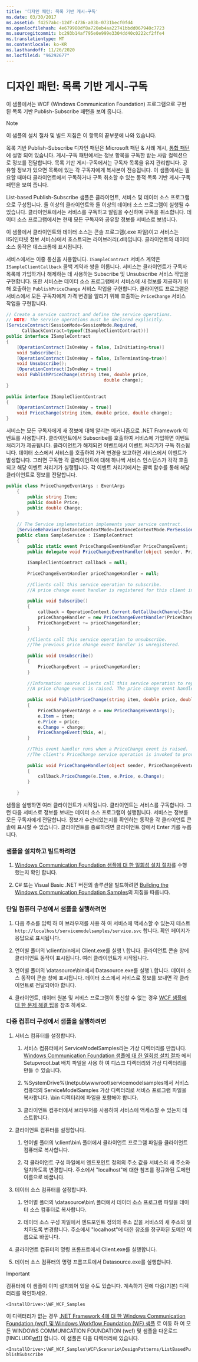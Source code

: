 ```yaml
---
title: '디자인 패턴: 목록 기반 게시-구독'
ms.date: 03/30/2017
ms.assetid: f4257abc-12df-4736-a03b-0731becf0fd4
ms.openlocfilehash: 4e679980df8a720eb4aa22741bbdd067940c7723
ms.sourcegitcommit: bc293b14af795e0e999e3304dd40c0222cf2ffe4
ms.translationtype: MT
ms.contentlocale: ko-KR
ms.lasthandoff: 11/26/2020
ms.locfileid: "96292677"
---
```

# <a name="design-patterns-list-based-publish-subscribe"></a>디자인 패턴: 목록 기반 게시-구독

이 샘플에서는 WCF (Windows Communication Foundation) 프로그램으로 구현 된 목록 기반 Publish-Subscribe 패턴을 보여 줍니다.  
  
> [!NOTE]
> 이 샘플의 설치 절차 및 빌드 지침은 이 항목의 끝부분에 나와 있습니다.  
  
 목록 기반 Publish-Subscribe 디자인 패턴은 Microsoft 패턴 & 사례 게시, [통합 패턴](/previous-versions/msp-n-p/ff647309(v=pandp.10))에 설명 되어 있습니다. 게시-구독 패턴에서는 정보 항목을 구독한 받는 사람 컬렉션으로 정보를 전달합니다. 목록 기반 게시-구독에서는 구독자 목록을 유지 관리합니다. 공유할 정보가 있으면 목록에 있는 각 구독자에게 복사본이 전송됩니다. 이 샘플에서는 필요할 때마다 클라이언트에서 구독하거나 구독 취소할 수 있는 동적 목록 기반 게시-구독 패턴을 보여 줍니다.  
  
 List-based Publish-Subscribe 샘플은 클라이언트, 서비스 및 데이터 소스 프로그램으로 구성됩니다. 둘 이상의 클라이언트와 둘 이상의 데이터 소스 프로그램이 실행될 수 있습니다. 클라이언트에서는 서비스를 구독하고 알림을 수신하며 구독을 취소합니다. 데이터 소스 프로그램에서는 현재 모든 구독자와 공유할 정보를 서비스로 보냅니다.  
  
 이 샘플에서 클라이언트와 데이터 소스는 콘솔 프로그램(.exe 파일)이고 서비스는 IIS(인터넷 정보 서비스)에서 호스트되는 라이브러리(.dll)입니다. 클라이언트와 데이터 소스 동작은 데스크톱에 표시됩니다.  
  
 서비스에서는 이중 통신을 사용합니다. `ISampleContract` 서비스 계약은 `ISampleClientCallback` 콜백 계약과 쌍을 이룹니다. 서비스는 클라이언트가 구독자 목록에 가입하거나 해제하는 데 사용하는 Subscribe 및 Unsubscribe 서비스 작업을 구현합니다. 또한 서비스는 데이터 소스 프로그램에서 서비스에 새 정보를 제공하기 위해 호출하는 `PublishPriceChange` 서비스 작업을 구현합니다. 클라이언트 프로그램은 서비스에서 모든 구독자에게 가격 변경을 알리기 위해 호출하는 `PriceChange` 서비스 작업을 구현합니다.  
  
```csharp  
// Create a service contract and define the service operations.  
// NOTE: The service operations must be declared explicitly.  
[ServiceContract(SessionMode=SessionMode.Required,  
      CallbackContract=typeof(ISampleClientContract))]  
public interface ISampleContract  
{  
    [OperationContract(IsOneWay = false, IsInitiating=true)]  
    void Subscribe();  
    [OperationContract(IsOneWay = false, IsTerminating=true)]  
    void Unsubscribe();  
    [OperationContract(IsOneWay = true)]  
    void PublishPriceChange(string item, double price,
                                     double change);  
}  
  
public interface ISampleClientContract  
{  
    [OperationContract(IsOneWay = true)]  
    void PriceChange(string item, double price, double change);  
}  
```  
  
 서비스는 모든 구독자에게 새 정보에 대해 알리는 메커니즘으로 .NET Framework 이벤트를 사용합니다. 클라이언트에서 Subscribe를 호출하여 서비스에 가입하면 이벤트 처리기가 제공됩니다. 클라이언트가 해제되면 이벤트에서 이벤트 처리기가 구독 취소됩니다. 데이터 소스에서 서비스를 호출하여 가격 변경을 보고하면 서비스에서 이벤트가 발생합니다. 그러면 구독한 각 클라이언트에 대해 하나씩 서비스 인스턴스가 각각 호출되고 해당 이벤트 처리기가 실행됩니다. 각 이벤트 처리기에서는 콜백 함수를 통해 해당 클라이언트로 정보를 전달합니다.  
  
```csharp
public class PriceChangeEventArgs : EventArgs  
    {  
        public string Item;  
        public double Price;  
        public double Change;  
    }  
  
    // The Service implementation implements your service contract.  
    [ServiceBehavior(InstanceContextMode=InstanceContextMode.PerSession)]  
    public class SampleService : ISampleContract  
    {  
        public static event PriceChangeEventHandler PriceChangeEvent;  
        public delegate void PriceChangeEventHandler(object sender, PriceChangeEventArgs e);  
  
        ISampleClientContract callback = null;  
  
        PriceChangeEventHandler priceChangeHandler = null;  
  
        //Clients call this service operation to subscribe.  
        //A price change event handler is registered for this client instance.  
  
        public void Subscribe()  
        {  
            callback = OperationContext.Current.GetCallbackChannel<ISampleClientContract>();  
            priceChangeHandler = new PriceChangeEventHandler(PriceChangeHandler);  
            PriceChangeEvent += priceChangeHandler;  
        }  
  
        //Clients call this service operation to unsubscribe.  
        //The previous price change event handler is unregistered.  
  
        public void Unsubscribe()  
        {  
            PriceChangeEvent -= priceChangeHandler;  
        }  
  
        //Information source clients call this service operation to report a price change.  
        //A price change event is raised. The price change event handlers for each subscriber will execute.  
  
        public void PublishPriceChange(string item, double price, double change)  
        {  
            PriceChangeEventArgs e = new PriceChangeEventArgs();  
            e.Item = item;  
            e.Price = price;  
            e.Change = change;  
            PriceChangeEvent(this, e);  
        }  
  
        //This event handler runs when a PriceChange event is raised.  
        //The client's PriceChange service operation is invoked to provide notification about the price change.  
  
        public void PriceChangeHandler(object sender, PriceChangeEventArgs e)  
        {  
            callback.PriceChange(e.Item, e.Price, e.Change);  
        }  
  
    }  
```  
  
 샘플을 실행하면 여러 클라이언트가 시작됩니다. 클라이언트는 서비스를 구독합니다. 그런 다음 서비스로 정보를 보내는 데이터 소스 프로그램이 실행됩니다. 서비스는 정보를 모든 구독자에게 전달합니다. 정보가 수신되었는지를 확인하는 동작을 각 클라이언트 콘솔에 표시할 수 있습니다. 클라이언트를 종료하려면 클라이언트 창에서 Enter 키를 누릅니다.  
  
### <a name="to-set-up-and-build-the-sample"></a>샘플을 설치하고 빌드하려면  
  
1. [Windows Communication Foundation 샘플에 대 한 일회성 설치 절차](one-time-setup-procedure-for-the-wcf-samples.md)를 수행 했는지 확인 합니다.  
  
2. C# 또는 Visual Basic .NET 버전의 솔루션을 빌드하려면 [Building the Windows Communication Foundation Samples](building-the-samples.md)의 지침을 따릅니다.  
  
### <a name="to-run-the-sample-on-the-same-machine"></a>단일 컴퓨터 구성에서 샘플을 실행하려면  
  
1. 다음 주소를 입력 하 여 브라우저를 사용 하 여 서비스에 액세스할 수 있는지 테스트 `http://localhost/servicemodelsamples/service.svc` 합니다. 확인 페이지가 응답으로 표시됩니다.  
  
2. 언어별 폴더의 \client\bin에서 Client.exe를 실행 \\ 합니다. 클라이언트 콘솔 창에 클라이언트 동작이 표시됩니다. 여러 클라이언트가 시작됩니다.  
  
3. 언어별 폴더의 \datasource\bin에서 Datasource.exe를 실행 \\ 합니다. 데이터 소스 동작이 콘솔 창에 표시됩니다. 데이터 소스에서 서비스로 정보를 보내면 각 클라이언트로 전달되어야 합니다.  
  
4. 클라이언트, 데이터 원본 및 서비스 프로그램이 통신할 수 없는 경우 [WCF 샘플에 대 한 문제 해결 팁](/previous-versions/dotnet/netframework-3.5/ms751511(v=vs.90))을 참조 하세요.  
  
### <a name="to-run-the-sample-across-machines"></a>다중 컴퓨터 구성에서 샘플을 실행하려면  
  
1. 서비스 컴퓨터를 설정합니다.  
  
    1. 서비스 컴퓨터에서 ServiceModelSamples라는 가상 디렉터리를 만듭니다. [Windows Communication Foundation 샘플에 대 한 일회성 설치 절차](one-time-setup-procedure-for-the-wcf-samples.md) 에서 Setupvroot.bat 배치 파일을 사용 하 여 디스크 디렉터리와 가상 디렉터리를 만들 수 있습니다.  
  
    2. %SystemDrive%\Inetpub\wwwroot\servicemodelsamples에서 서비스 컴퓨터의 ServiceModelSamples 가상 디렉터리로 서비스 프로그램 파일을 복사합니다. \bin 디렉터리에 파일을 포함해야 합니다.  
  
    3. 클라이언트 컴퓨터에서 브라우저를 사용하여 서비스에 액세스할 수 있는지 테스트합니다.  
  
2. 클라이언트 컴퓨터를 설정합니다.  
  
    1. 언어별 폴더의 \client\bin\ 폴더에서 클라이언트 프로그램 파일을 클라이언트 컴퓨터로 복사합니다.  
  
    2. 각 클라이언트 구성 파일에서 엔드포인트 정의의 주소 값을 서비스의 새 주소와 일치하도록 변경합니다. 주소에서 "localhost"에 대한 참조를 정규화된 도메인 이름으로 바꿉니다.  
  
3. 데이터 소스 컴퓨터를 설정합니다.  
  
    1. 언어별 폴더의 \datasource\bin\ 폴더에서 데이터 소스 프로그램 파일을 데이터 소스 컴퓨터로 복사합니다.  
  
    2. 데이터 소스 구성 파일에서 엔드포인트 정의의 주소 값을 서비스의 새 주소와 일치하도록 변경합니다. 주소에서 "localhost"에 대한 참조를 정규화된 도메인 이름으로 바꿉니다.  
  
4. 클라이언트 컴퓨터의 명령 프롬프트에서 Client.exe를 실행합니다.  
  
5. 데이터 소스 컴퓨터의 명령 프롬프트에서 Datasource.exe를 실행합니다.  
  
> [!IMPORTANT]
> 컴퓨터에 이 샘플이 이미 설치되어 있을 수도 있습니다. 계속하기 전에 다음(기본) 디렉터리를 확인하세요.  
>
> `<InstallDrive>:\WF_WCF_Samples`  
>
> 이 디렉터리가 없는 경우 [.NET Framework 4에 대 한 Windows Communication Foundation (wcf) 및 Windows Workflow Foundation (WF) 샘플](https://www.microsoft.com/download/details.aspx?id=21459) 로 이동 하 여 모든 WINDOWS COMMUNICATION FOUNDATION (wcf) 및 샘플을 다운로드 [!INCLUDE[wf1](../../../../includes/wf1-md.md)] 합니다. 이 샘플은 다음 디렉터리에 있습니다.  
>
> `<InstallDrive>:\WF_WCF_Samples\WCF\Scenario\DesignPatterns/ListBasedPublishSubscribe`
